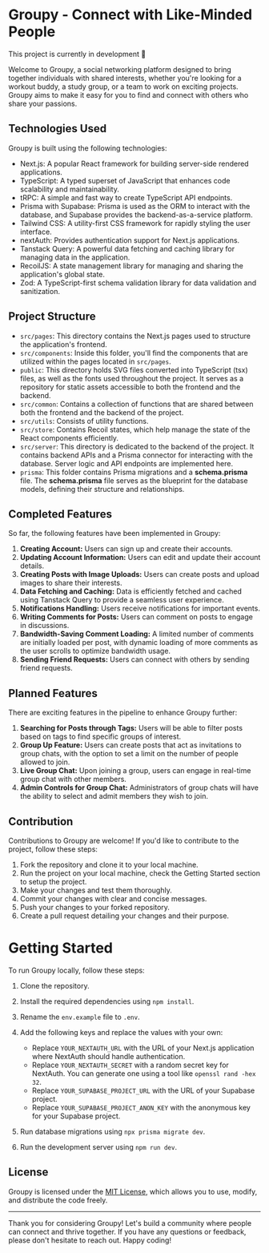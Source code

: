 # Groupy - Connect with Like-Minded People

This project is currently in development :rocket:

Welcome to Groupy, a social networking platform designed to bring together individuals with shared interests, whether you're looking for a workout buddy, a study group, or a team to work on exciting projects. Groupy aims to make it easy for you to find and connect with others who share your passions.

## Technologies Used

Groupy is built using the following technologies:

- Next.js: A popular React framework for building server-side rendered applications.
- TypeScript: A typed superset of JavaScript that enhances code scalability and maintainability.
- tRPC: A simple and fast way to create TypeScript API endpoints.
- Prisma with Supabase: Prisma is used as the ORM to interact with the database, and Supabase provides the backend-as-a-service platform.
- Tailwind CSS: A utility-first CSS framework for rapidly styling the user interface.
- nextAuth: Provides authentication support for Next.js applications.
- Tanstack Query: A powerful data fetching and caching library for managing data in the application.
- RecoilJS: A state management library for managing and sharing the application's global state.
- Zod: A TypeScript-first schema validation library for data validation and sanitization.

## Project Structure

- `src/pages`: This directory contains the Next.js pages used to structure the application's frontend.
- `src/components`: Inside this folder, you'll find the components that are utilized within the pages located in `src/pages`.
- `public`: This directory holds SVG files converted into TypeScript (tsx) files, as well as the fonts used throughout the project. It serves as a repository for static assets accessible to both the frontend and the backend.
- `src/common`: Contains a collection of functions that are shared between both the frontend and the backend of the project.
- `src/utils`: Consists of utility functions.
- `src/store`: Contains Recoil states, which help manage the state of the React components efficiently.
- `src/server`: This directory is dedicated to the backend of the project. It contains backend APIs and a Prisma connector for interacting with the database. Server logic and API endpoints are implemented here.
- `prisma`: This folder contains Prisma migrations and a **schema.prisma** file. The **schema.prisma** file serves as the blueprint for the database models, defining their structure and relationships.

## Completed Features

So far, the following features have been implemented in Groupy:

1. **Creating Account:** Users can sign up and create their accounts.
2. **Updating Account Information:** Users can edit and update their account details.
3. **Creating Posts with Image Uploads:** Users can create posts and upload images to share their interests.
4. **Data Fetching and Caching:** Data is efficiently fetched and cached using Tanstack Query to provide a seamless user experience.
5. **Notifications Handling:** Users receive notifications for important events.
6. **Writing Comments for Posts:** Users can comment on posts to engage in discussions.
7. **Bandwidth-Saving Comment Loading:** A limited number of comments are initially loaded per post, with dynamic loading of more comments as the user scrolls to optimize bandwidth usage.
8. **Sending Friend Requests:** Users can connect with others by sending friend requests.

## Planned Features

There are exciting features in the pipeline to enhance Groupy further:

1. **Searching for Posts through Tags:** Users will be able to filter posts based on tags to find specific groups of interest.
2. **Group Up Feature:** Users can create posts that act as invitations to group chats, with the option to set a limit on the number of people allowed to join.
3. **Live Group Chat:** Upon joining a group, users can engage in real-time group chat with other members.
4. **Admin Controls for Group Chat:** Administrators of group chats will have the ability to select and admit members they wish to join.

## Contribution

Contributions to Groupy are welcome! If you'd like to contribute to the project, follow these steps:

1. Fork the repository and clone it to your local machine.
2. Run the project on your local machine, check the Getting Started section to setup the project.
5. Make your changes and test them thoroughly.
6. Commit your changes with clear and concise messages.
7. Push your changes to your forked repository.
8. Create a pull request detailing your changes and their purpose.


# Getting Started

To run Groupy locally, follow these steps:

1. Clone the repository.
2. Install the required dependencies using `npm install`.
3. Rename the `env.example` file to `.env`.
4. Add the following keys and replace the values with your own:

   - Replace `YOUR_NEXTAUTH_URL` with the URL of your Next.js application where NextAuth should handle authentication.
   - Replace `YOUR_NEXTAUTH_SECRET` with a random secret key for NextAuth. You can generate one using a tool like `openssl rand -hex 32`.
   - Replace `YOUR_SUPABASE_PROJECT_URL` with the URL of your Supabase project.
   - Replace `YOUR_SUPABASE_PROJECT_ANON_KEY` with the anonymous key for your Supabase project.

5. Run database migrations using `npx prisma migrate dev`.
6. Run the development server using `npm run dev`.

## License

Groupy is licensed under the [MIT License](LICENSE), which allows you to use, modify, and distribute the code freely.

---

Thank you for considering Groupy! Let's build a community where people can connect and thrive together. If you have any questions or feedback, please don't hesitate to reach out. Happy coding!
